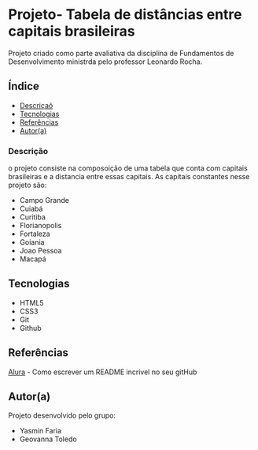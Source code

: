 # Projeto- Tabela de distâncias entre capitais brasileiras
Projeto criado como parte avaliativa da disciplina de Fundamentos de Desenvolvimento ministrda pelo professor Leonardo Rocha.
## Índice
* [Descriçaõ](#Descrição)
* [Tecnologias](#tecnologias)
* [Referências](#referências)
* [Autor(a)](#autora)
 
### Descrição
o projeto consiste na composoição de uma tabela que conta com capitais brasileiras e a distancia entre essas capitais. As capitais constantes nesse projeto são:
 
* Campo Grande
* Cuiabá
* Curitiba
* Florianopolis
* Fortaleza
* Goiania
* Joao Pessoa
* Macapá
 
## Tecnologias
* HTML5
* CSS3
* Git
* Github
 
## Referências
 
[Alura](https://www.alura.com.br/artigos/escrever-bom-readme) - Como escrever um README incrivel no seu gitHub
 
## Autor(a)
Projeto desenvolvido pelo grupo:
* Yasmin Faria
* Geovanna Toledo